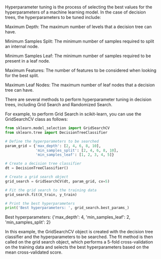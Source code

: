 Hyperparameter tuning is the process of selecting the best values for the hyperparameters of a machine learning model. In the case of decision trees, the hyperparameters to be tuned include:

Maximum Depth: The maximum number of levels that a decision tree can have.

Minimum Samples Split: The minimum number of samples required to split an internal node.

Minimum Samples Leaf: The minimum number of samples required to be present in a leaf node.

Maximum Features: The number of features to be considered when looking for the best split.

Maximum Leaf Nodes: The maximum number of leaf nodes that a decision tree can have.

There are several methods to perform hyperparameter tuning in decision trees, including Grid Search and Randomized Search.

For example, to perform Grid Search in scikit-learn, you can use the GridSearchCV class as follows:

```python
from sklearn.model_selection import GridSearchCV
from sklearn.tree import DecisionTreeClassifier

# Define the hyperparameters to be searched
param_grid = {'max_depth': [2, 4, 6, 8, 10],
              'min_samples_split': [2, 4, 6, 8, 10],
              'min_samples_leaf': [1, 2, 3, 4, 5]}

# Create a decision tree classifier
dt = DecisionTreeClassifier()

# Create a grid search object
grid_search = GridSearchCV(dt, param_grid, cv=5)

# Fit the grid search to the training data
grid_search.fit(X_train, y_train)

# Print the best hyperparameters
print('Best hyperparameters: ', grid_search.best_params_)
```

Best hyperparameters:  {'max_depth': 4, 'min_samples_leaf': 2, 'min_samples_split': 2}


In this example, the GridSearchCV object is created with the decision tree classifier and the hyperparameters to be searched. The fit method is then called on the grid search object, which performs a 5-fold cross-validation on the training data and selects the best hyperparameters based on the mean cross-validated score.